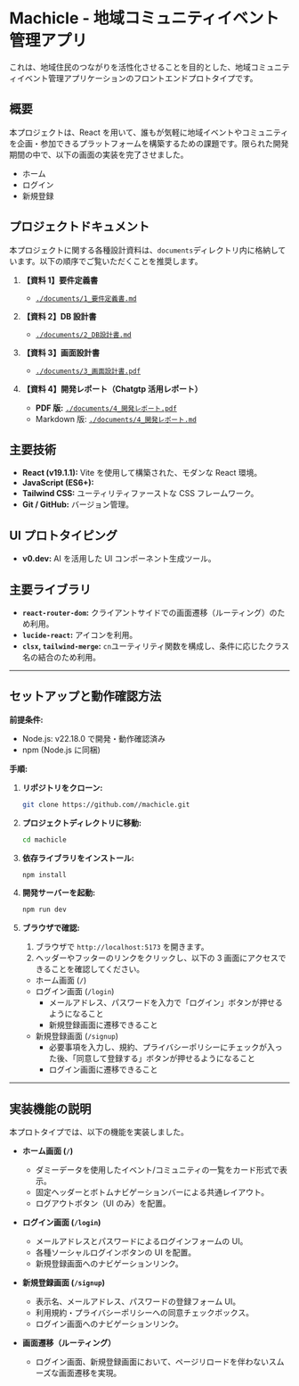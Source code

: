 # Machicle - 地域コミュニティイベント管理アプリ

これは、地域住民のつながりを活性化させることを目的とした、地域コミュニティイベント管理アプリケーションのフロントエンドプロトタイプです。

## 概要

本プロジェクトは、React を用いて、誰もが気軽に地域イベントやコミュニティを企画・参加できるプラットフォームを構築するための課題です。限られた開発期間の中で、以下の画面の実装を完了させました。

- ホーム
- ログイン
- 新規登録

## プロジェクトドキュメント

本プロジェクトに関する各種設計資料は、`documents`ディレクトリ内に格納しています。以下の順序でご覧いただくことを推奨します。

1.  **【資料 1】要件定義書**

    - [`./documents/1_要件定義書.md`](./documents/1_要件定義書.md)

2.  **【資料 2】DB 設計書**

    - [`./documents/2_DB設計書.md`](./documents/2_DB設計書.md)

3.  **【資料 3】画面設計書**

    - [`./documents/3_画面設計書.pdf`](./documents/3_画面設計書.pdf)

4.  **【資料 4】開発レポート（Chatgtp 活用レポート）**
    - **PDF 版:** [`./documents/4_開発レポート.pdf`](./documents/4_開発レポート.pdf)
    - Markdown 版: [`./documents/4_開発レポート.md`](./documents/4_開発レポート.md)

## 主要技術

- **React (v19.1.1):** Vite を使用して構築された、モダンな React 環境。
- **JavaScript (ES6+):**
- **Tailwind CSS:** ユーティリティファーストな CSS フレームワーク。
- **Git / GitHub:** バージョン管理。

## UI プロトタイピング

- **v0.dev:** AI を活用した UI コンポーネント生成ツール。

## 主要ライブラリ

- **`react-router-dom`:** クライアントサイドでの画面遷移（ルーティング）のため利用。
- **`lucide-react`:** アイコンを利用。
- **`clsx`, `tailwind-merge`:** `cn`ユーティリティ関数を構成し、条件に応じたクラス名の結合のため利用。

---

## セットアップと動作確認方法

**前提条件:**

- Node.js: v22.18.0 で開発・動作確認済み
- npm (Node.js に同梱)

**手順:**

1.  **リポジトリをクローン:**

    ```bash
    git clone https://github.com//machicle.git
    ```

2.  **プロジェクトディレクトリに移動:**

    ```bash
    cd machicle
    ```

3.  **依存ライブラリをインストール:**

    ```bash
    npm install
    ```

4.  **開発サーバーを起動:**

    ```bash
    npm run dev
    ```

5.  **ブラウザで確認:**
    1. ブラウザで `http://localhost:5173` を開きます。
    2. ヘッダーやフッターのリンクをクリックし、以下の 3 画面にアクセスできることを確認してください。
    - ホーム画面 (`/`)
    - ログイン画面 (`/login`)
      - メールアドレス、パスワードを入力で「ログイン」ボタンが押せるようになること
      - 新規登録画面に遷移できること
    - 新規登録画面 (`/signup`)
      - 必要事項を入力し、規約、プライバシーポリシーにチェックが入った後、「同意して登録する」ボタンが押せるようになること
      - ログイン画面に遷移できること

---

## 実装機能の説明

本プロトタイプでは、以下の機能を実装しました。

- **ホーム画面 (`/`)**

  - ダミーデータを使用したイベント/コミュニティの一覧をカード形式で表示。
  - 固定ヘッダーとボトムナビゲーションバーによる共通レイアウト。
  - ログアウトボタン（UI のみ）を配置。

- **ログイン画面 (`/login`)**

  - メールアドレスとパスワードによるログインフォームの UI。
  - 各種ソーシャルログインボタンの UI を配置。
  - 新規登録画面へのナビゲーションリンク。

- **新規登録画面 (`/signup`)**

  - 表示名、メールアドレス、パスワードの登録フォーム UI。
  - 利用規約・プライバシーポリシーへの同意チェックボックス。
  - ログイン画面へのナビゲーションリンク。

- **画面遷移（ルーティング）**
  - ログイン画面、新規登録画面において、ページリロードを伴わないスムーズな画面遷移を実現。
